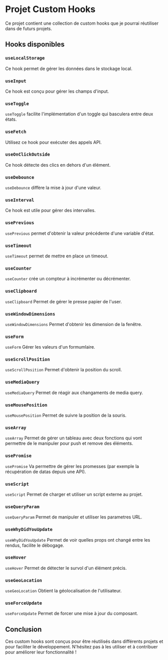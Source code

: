 # Projet Custom Hooks

Ce projet contient une collection de custom hooks que je pourrai réutiliser dans de futurs projets.

## Hooks disponibles

### `useLocalStorage`

Ce hook permet de gérer les données dans le stockage local.

### `useInput`

Ce hook est conçu pour gérer les champs d'input.

### `useToggle`

`useToggle` facilite l'implémentation d'un toggle qui basculera entre deux états.

### `useFetch`

Utilisez ce hook pour exécuter des appels API.

### `useOnClickOutside`

Ce hook détecte des clics en dehors d'un élément.

### `useDebounce`

`useDebounce` diffère la mise à jour d'une valeur.

### `useInterval`

Ce hook est utile pour gérer des intervalles.

### `usePrevious`

`usePrevious` permet d'obtenir la valeur précédente d'une variable d'état.

### `useTimeout`

`useTimeout` permet de mettre en place un timeout.

### `useCounter`

`useCounter` crée un compteur à incrémenter ou décrémenter.

### `useClipboard`

`useClipboard` Permet de gérer le presse papier de l'user.

### `useWindowDimensions`

`useWindowDimensions` Permet d'obtenir les dimension de la fenêtre.

### `useForm`

`useForm` Gérer les valeurs d'un formumlaire.

### `useScrollPosition`

`useScrollPosition` Permet d'obtenir la position du scroll.

### `useMediaQuery`

`useMediaQuery` Permet de réagir aux changaments de media query.

### `useMousePosition`

`useMousePosition` Permet de suivre la position de la souris.

### `useArray`

`useArray` Permet de gérer un tableau avec deux fonctions qui vont permettre de le manipuler pour push et remove des éléments.

### `usePromise`

`usePromise` Va permettre de gérer les promesses (par exemple la récupération de datas depuis une API).

### `useScript`

`useScript` Permet de charger et utiliser un script externe au projet.

### `useQueryParam`

`useQueryParam` Permet de manipuler et utiliser les parametres URL.

### `useWhyDidYouUpdate`

`useWhyDidYouUpdate` Permet de voir quelles props ont changé entre les rendus, facilite le débogage.

### `useHover`

`useHover` Permet de détecter le survol d'un élément précis.

### `useGeoLocation`

`useGeoLocation` Obtient la géolocalisation de l'utilisateur.

### `useForceUpdate`

`useForceUpdate` Permet de forcer une mise à jour du composant.

## Conclusion

Ces custom hooks sont conçus pour être réutilisés dans différents projets et pour faciliter le développement. N'hésitez pas à les utiliser et à contribuer pour améliorer leur fonctionnalité !
